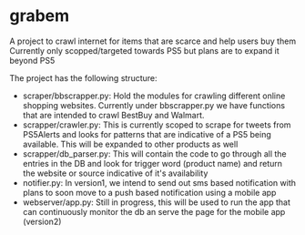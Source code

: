 # grabem
A project to crawl internet for items that are scarce and help users buy them
Currently only scopped/targeted towards PS5 but plans are to expand it beyond PS5

The project has the following structure:
- scraper/bbscrapper.py: Hold the modules for crawling different online shopping websites. Currently under bbscrapper.py we have functions that are intended to crawl BestBuy and Walmart.
- scrapper/crawler.py: This is currently scoped to scrape for tweets from PS5Alerts and looks for patterns that are indicative of a PS5 being available. This will be expanded to other products as well
- scrapper/db_parser.py: This will contain the code to go through all the entries in the DB and look for trigger word (product name) and return the website or source indicative of it's availability
- notifier.py: In version1, we intend to send out sms based notification with plans to soon move to a push based notification using a mobile app
- webserver/app.py: Still in progress, this will be used to run the app that can continuously monitor the db an serve the page for the mobile app (version2)

